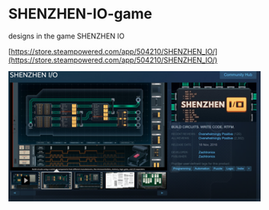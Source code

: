 # SHENZHEN-IO-game
designs in the game SHENZHEN IO

[https://store.steampowered.com/app/504210/SHENZHEN_IO/](https://store.steampowered.com/app/504210/SHENZHEN_IO/)


![shenzehnio](https://github.com/wenyaoc/figures/blob/main/shenzhenio.PNG)
